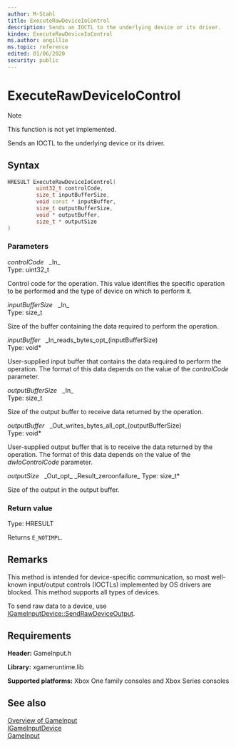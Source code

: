 ```yaml
---
author: M-Stahl
title: ExecuteRawDeviceIoControl
description: Sends an IOCTL to the underlying device or its driver.
kindex: ExecuteRawDeviceIoControl
ms.author: angillie
ms.topic: reference
edited: 01/06/2020
security: public
---
```


# ExecuteRawDeviceIoControl  
> [!NOTE]
> This function is not yet implemented.

Sends an IOCTL to the underlying device or its driver.  

<a id="syntaxSection"></a>

## Syntax  
  
```cpp
HRESULT ExecuteRawDeviceIoControl(  
         uint32_t controlCode,  
         size_t inputBufferSize,  
         void const * inputBuffer,  
         size_t outputBufferSize,  
         void * outputBuffer,
         size_t * outputSize  
)  
```  
  
<a id="parametersSection"></a>

### Parameters  
  
*controlCode* &nbsp;&nbsp;\_In\_  
Type: uint32_t  
  
Control code for the operation. This value identifies the specific operation to be performed and the type of device on which to perform it.  

*inputBufferSize* &nbsp;&nbsp;\_In\_  
Type: size_t  

Size of the buffer containing the data required to perform the operation.  

*inputBuffer* &nbsp;&nbsp;\_In\_reads\_bytes\_opt\_(inputBufferSize)  
Type: void\*  
  
User-supplied input buffer that contains the data required to perform the operation. The format of this data depends on the value of the *controlCode* parameter.  

*outputBufferSize* &nbsp;&nbsp;\_In\_  
Type: size_t  
  
Size of the output buffer to receive data returned by the operation.  

*outputBuffer* &nbsp;&nbsp;\_Out\_writes\_bytes\_all\_opt\_(outputBufferSize)  
Type: void\*
  
User-supplied output buffer that is to receive the data returned by the operation. The format of this data depends on the value of the *dwIoControlCode* parameter.  

*outputSize* &nbsp;&nbsp;\_Out\_opt\_ _Result\_zeroonfailure\_
Type: size_t\*

Size of the output in the output buffer.
  
<a id="retvalSection"></a>

### Return value  

Type: HRESULT
  
Returns `E_NOTIMPL`.  
  
<a id="remarksSection"></a>

## Remarks  

This method is intended for device-specific communication, so most well-known input/output controls (IOCTLs) implemented by OS drivers are blocked. This method supports all types of devices. 
  
To send raw data to a device, use [IGameInputDevice::SendRawDeviceOutput](igameinputdevice_sendrawdeviceoutput.md). 
  
<a id="requirementsSection"></a>

## Requirements  
  
**Header:** GameInput.h
  
**Library:** xgameruntime.lib
  
**Supported platforms:** Xbox One family consoles and Xbox Series consoles  
  
<a id="seealsoSection"></a>

## See also  

[Overview of GameInput](../../../../../../input/overviews/input-overview.md)  
[IGameInputDevice](../igameinputdevice.md)  
[GameInput](../../../gameinput_members.md)  
  